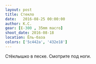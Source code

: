 ```yaml
---
layout: post
title: Стекло
date:   2016-08-25 00:00:00
author: К.С.
gear: [E-300 , 35mm macro]
shoot_date: 2016-08-18
location: Ёль-база
colors: ['5c442a', '432e18']
---
```


Стёклышко в песке. Смотрите под ноги.
